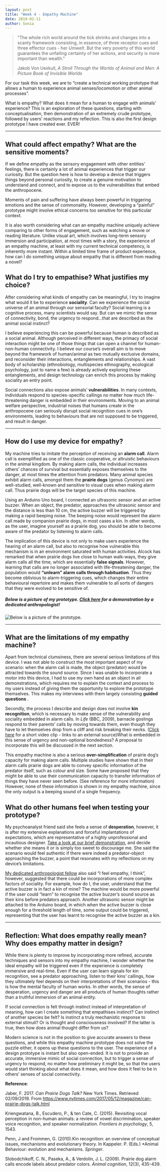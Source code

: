 ```yaml
---
layout: post
title: "Week 4 - Empathy Machine"
date: 2019-02-11
author: Sonia
---
```


> "The whole rich world around the tick shrinks and changes into a scanty framework consisting, in essence, of three receptor cues and three effector cues - her *Umwelt*. But the very poverty of this world guarantees the unfailing certainty of her actions, and security is more important than wealth."
>
>Jakob Von Uexkull, *A Stroll Through the Worlds of Animal and Men: A Picture Book of Invisible Worlds*
>

For our task this week, we are to “create a technical working prototype that allows a human to experience animal senses/locomotion or other animal processes”. 

What is empathy? What does it mean for a human to engage with animals’ experience? This is an exploration of these questions, starting with conceptualisation, then demonstration of an extremely crude prototype, followed by users’ reactions and my reflection. 
This is also the first design prototype I have created ever. EVER!

***

## What could affect empathy? What are the sensitive moments?

If we define empathy as the sensory engagement with other entities’ feelings, there is certainly a lot of animal experiences that trigger our curiosity. But the question here is how to develop a device that triggers things beyond personal curiosity, to create a genuine motivation to understand and connect, and to expose us to the vulnerabilities that embed the anthropocene. 
	
Moments of pain and suffering have always been powerful in triggering emotions and the sense of commonality. However, developing a “painful” prototype might involve ethical concerns too sensitive for this particular context. 
	
It is also worth considering what can an empathy machine uniquely achieve comparing to other forms of engagement, such as watching a movie or reading literature. Unlike visual art, which involves long-term sensory immersion and participation, at most times with a story, the experience of an empathy machine, at least with my current technical competency, is inherently more instant. Within a limited time frame of product experience, how can I do something unique about empathy that is different from reading a novel?


## What do I try to empathise? What justifies my choice?


After considering what kinds of empathy can be meaningful, I try to imagine what would it be to experience **sociality**. Can we experience the social universe of an animal through our sensorial faculty? Social learning is a cognitive process, many scientists would say. But can we mimic the sense of connectivity, bond, the urgency to respond…that are described as the animal social instinct? 
	
I believe experiencing this can be powerful because human is described as a social animal. Although perceived in different ways, the primacy of social interaction might be one of those things that can open a channel for human-non-human connectivity. I believe our course’s overall aim is to move beyond the framework of human/animal as two mutually exclusive domains, and reconsider their interactions, entanglements and relationships. A vast body of scholarship (ethnobiology, multispecies ethnography, ecological psychology, just to name a few) is already actively exploring these entanglements, and design technology can enrich this process by making sociality an entry point.
	
Social connections also expose animals’ **vulnerabilities**. In many contexts, individuals respond to species-specific callings no matter how much life-threatening danger is embedded in their environments. Moving to an animal welfare perspective, industrial noises that humans create in the anthropocene can seriously disrupt social recognition cues in one’s environments, leading to behaviours that are not supposed to be triggered, and result in danger.

***

## How do I use my device for empathy? 

My machine tries to imitate the perception of receiving an **alarm call**. Alarm call is exemplified as one of the classic cooperative, or altruistic behaviours in the animal kingdom. By making alarm calls, the individual increases others’ chances of survival but essentially exposes themselves to the danger, at most times the attention from predators. Many animal species exhibit alarm calls, amongst them the **prairie dogs** (genus *Cynomys*) are well-studied, well-known and sensitive to visual cues when making alarm call. Thus prairie dogs will be the target species of this machine. 
		
Using an Arduino Uno board, I connected an ultrasonic sensor and an active buzzer. When an object, the predator, approaches the ultrasonic sensor and the distance is less than 10 cm, the active buzzer will be triggered by making a rapid beeping noise. The beeping noise would represent the alarm call made by companion prairie dogs, in most cases a kin. In other words, as the user, imagine yourself as a prairie dog,  you should be able to become aware of the predator by listening to alarm calls. 
	
The implication of this device is not only to make users experience the hearing of an alarm call, but also to recognise how vulnerable this mechanism is in an environment saturated with human activities. Alcock has remarked that when prairie dogs live close to human walk-ways, they give alarm calls all the time, which are essentially **false signals**. However, learning that calls are no longer associated with life-threatening danger, the population would **“unlearn” alarm calls through habituation**. Thus they become oblivious to alarm-triggering cues, which changes their entire behavioural repertoire and makes them vulnerable to all sorts of dangers that they were evolved to be sensitive of.

##### Below is a picture of my prototype. [Click here](/IMG_8479.mov) for a demonstration by a dedicated anthropologist! 
	
![Below is a picture of the prototype. ](/Empathy_machine_prototype.jpeg)


***
	
## What are the limitations of my empathy machine?

Apart from technical clumsiness, there are several serious limitations of this device. I was not able to construct the most important aspect of my scenario: when the alarm call is made, the object (predator) would be attracted towards the sound source. Since I was unable to incorporate a motor into this device, I had to use my own hand as an object in all demonstrations, which requires me to explain the context and process to my users instead of giving them the opportunity to explore the prototype themselves. This makes my interviews with them largely consisting **guided questions** .
	
Secondly, the process I describe and design does not involve **kin recognition**, which is necessary to make sense of the vulnerability and sociality embedded in alarm calls. In *Life* (BBC, 2009), barnacle goslings respond to their parents’ calls by moving towards them, even though they have to let themselves drop from a cliff and risk breaking their necks. ([Click here](https://www.youtube.com/watch?v=rxGuNJ-nEYg) for a short video clip - links to an external source)What is embedded in this sense of urgency and non-optional bondedness? A proposal to incorporate this will be discussed in the next section.

This empathy machine is also a serious **over-simplification** of prairie dog’s capacity for making alarm calls. Multiple studies have shown that in their alarm calls prairie dogs are able to convey specific information of the predator itself, such as colour and size. Some have proposed that they might be able to use their communication capacity to transfer information of things they have never seen before. (See reference for more information) However, none of these information is shown in my empathy machine, since the only output is a beeping sound of a single frequency. 



## What do other humans feel when testing your prototype? 

My psychoanalyst friend said she feels a sense of **desperation**, however, it is after my extensive explanations and forceful implantations of expectations, which are representative of a highly unprofessional and incautious designer.
[Take a look at our brief demonstration](/IMG_8482.mov), and decide whether she means it or is simply too sweet to discourage me. She said the scenario would feel authentic if there were indeed a predator-object approaching the buzzer, a point that resonates with my reflections on my device’s limitations. 

[My dedicated anthropologist fellow](/IMG_8479.mov) also said “I feel empathy, I think”, however, suggested that there could be incorporations of more complex factors of sociality. For example, how do I, the user, understand that the active buzzer is in fact a kin of mine? The machine would be more powerful if the user could “learn” to recognise the active buzzer’s sound source as their kins before predators approach. Another ultrasonic sensor might be attached to the Arduino board, in which when the active buzzer is close enough for a threshold length of time, some output could be triggered, representing that the user has learnt to recognise the active buzzer as a kin. 

***

## Reflection: What does empathy really mean? Why does empathy matter in design? 

While there is plenty to improve by incorporating more refined, accurate techniques and sensors into my empathy machine, I wonder whether the ideal empathy will be triggered even if the experience is completely immersive and real-time. Even if the user can learn signals for kin recognition, see a predator approaching, listen to their kins’ callings, how they ultimately feel depends on their interpretations of their scenarios - this is how the mental faculty of human works. In other words, the sense of desperation, urgency and danger are all products of human thoughts rather than a truthful immersion of an animal entity.

If social connection is felt through instinct instead of interpretation of meaning, how can I create something that empathises instinct? Can instinct of another species be felt? Is instinct a truly mechanistic response to external stimuli? Or is thought and consciousness involved? If the latter is true, then how does animal thought differ from us? 

Modern science is not in the position to give accurate answers to these questions, and while this empathy machine prototype does not solve the puzzle either, it opens up these questions to the user. The experience of a design prototype is instant but also open-ended. It is not to provide an accurate, immersive mimic of social connection, but to trigger a sense of urgency to respond, no matter how preliminary it might be, so that the users would start thinking about what does it mean, and how does it feel to be in others’ senses of social connectivity. 

**Reference**:

Jaber, F. 2017. *Can Prairie Dogs Talk?* New York Times. Retrieved 02/09/2019. From https://www.nytimes.com/2017/05/12/magazine/can-prairie-dogs-talk.html

Kriengwatana, B., Escudero, P., & ten Cate, C. (2015). Revisiting vocal perception in non-human animals: a review of vowel discrimination, speaker voice recognition, and speaker normalization. *Frontiers in psychology*, 5, 1543.

Penn, J and Frommen, G. (2010).Kin recognition: an overview of conceptual issues, mechanisms and evolutionary theory. In Kappeler. P. (Eds.) *Animal Behaviour: evolution and mechanisms. *Springer*. 

Slobodchikoff, C. N., Paseka, A., & Verdolin, J. L. (2009). Prairie dog alarm calls encode labels about predator colors. *Animal cognition*, 12(3), 435-439.

